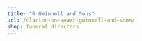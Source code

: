```yaml
---
title: "R Gwinnell and Sons"
url: /clacton-on-sea/r-gwinnell-and-sons/
shop: funeral directors
---
```

